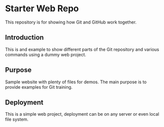 # Starter Web Repo

This repository is for showing how Git and GitHub work together.

## Introduction

This is and example to show different parts of the Git repository and various commands using a dummy web project.

## Purpose

Sample website with plenty of files for demos. The main purpose is to provide examples for Git training.

## Deployment

This is a simple web project, deployment can be on any server or even local file system.